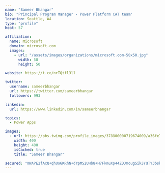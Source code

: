 ```yaml
---
name: "Sameer Bhangar"
bio: "Principal Program Manager - Power Platform CAT team"
location: Seattle, WA
type: "profile"
heat: 57

affiliation:
  name: Microsoft
  domain: microsoft.com
  images:
    - url: "/assets/images/organizations/microsoft.com-50x50.jpg"
      width: 50
      height: 50

website: https://t.co/nrTQtfl3ll

twitter:
  username: sameerbhangar
  url: https://twitter.com/sameerbhangar
  followers: 993

linkedin:
  url: https://www.linkedin.com/in/sameerbhangar

topics:
  - Power Apps

images:
  - url: https://pbs.twimg.com/profile_images/378800000719674009/a36fe7ddfab1778b76e5793772e43798_400x400.jpeg
    width: 400
    height: 400
    isCached: true
    title: "Sameer Bhangar"

secured: "mWAPE2fAxQ+qhUo6KRhN+drpMS2UHb8+H7FkmuXp44ZDJmougSikJYQTY3bskEfbuVRjLMcII8dwih2FHAgSn6VyNS+E6+5RbwN/BnCSNhAlvMlUn+NXxD4NJhmyeEH4GVPhcbpqRcy6KkS7Soqg2uVAlXeTk8Kp1wKBhaeyTO1Ro9KmHhGo8CbG1w7VCkF3nWAAtbhndhFpv8Jd9tjvOVFcNrvCXuIleQm8PX5aWa9XzeOE2I/eDjQYycjTHtjJLhva0E2dorGvNvcXDQ2jVKUfL8KOT9ymcY3vNxW2jrdlRfpm6c0kfEAT+Ia1eskIAuYR/uLELXDWDgmH7/Uk7t8ROTN9hk1OQsNyrwrOfAkeXDe51HAgu8roSj26NKR/tbEyjNafOYjo7uNVgjnCqw==;6SG3N++Ji3cZTC8WtPWL6g=="
---
```


